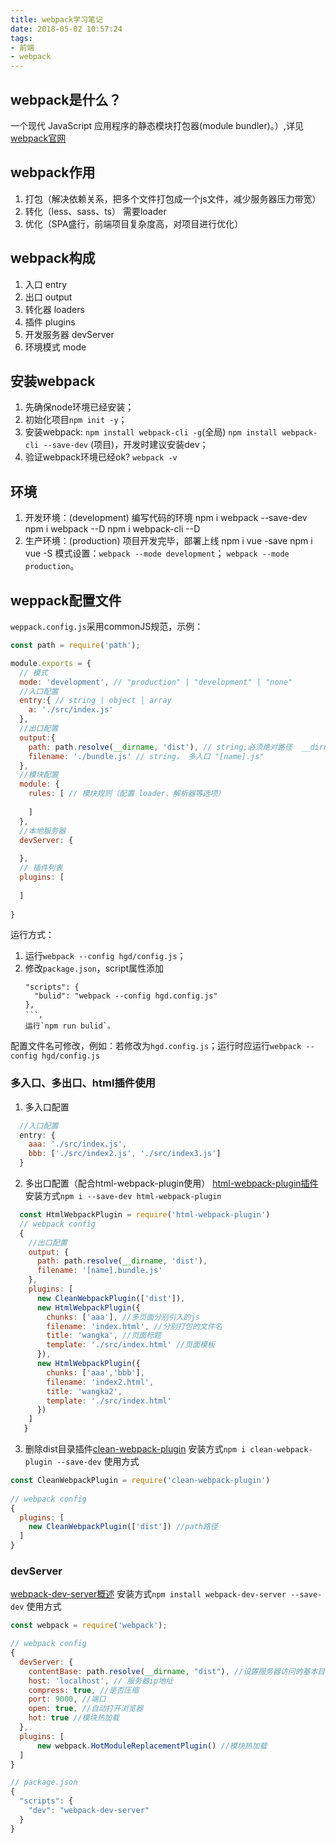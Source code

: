 ```yaml
---
title: webpack学习笔记
date: 2018-05-02 10:57:24
tags:
- 前端
- webpack
---
```


## webpack是什么？
一个现代 JavaScript 应用程序的静态模块打包器(module bundler)。）,详见[webpack官网](https://webpack.js.org/)

## webpack作用
1. 打包（解决依赖关系，把多个文件打包成一个js文件，减少服务器压力带宽）
2. 转化（less、sass、ts） 需要loader
3. 优化（SPA盛行，前端项目复杂度高，对项目进行优化）

<!-- more -->

## webpack构成
1. 入口 entry
2. 出口 output
3. 转化器 loaders
4. 插件 plugins
5. 开发服务器 devServer
6. 环境模式 mode

## 安装webpack
1. 先确保node环境已经安装；
2. 初始化项目`npm init -y`；
3. 安装webpack: `npm install webpack-cli -g`(全局) `npm install webpack-cli --save-dev` (项目)，开发时建议安装dev；
4. 验证webpack环境已经ok? `webpack -v`

## 环境
1. 开发环境：(development) 
    编写代码的环境
    npm i webpack --save-dev
    npm i webpack --D
    npm i webpack-cli --D
2. 生产环境：(production) 项目开发完毕，部署上线
    npm i vue -save
    npm i vue -S
模式设置：`webpack --mode development`； `webpack --mode production`。
    
## weppack配置文件
`weppack.config.js`采用commonJS规范，示例：
```javascript
const path = require('path');

module.exports = {
  // 模式
  mode: 'development', // "production" | "development" | "none"
  //入口配置
  entry:{ // string | object | array
    a: './src/index.js'
  },
  //出口配置
  output:{
    path: path.resolve(__dirname, 'dist'), // string,必须绝对路径  __dirname + '/dist
    filename: './bundle.js' // string， 多入口 "[name].js"
  },
  //模块配置
  module: {
    rules: [ // 模块规则（配置 loader、解析器等选项）
      
    ]
  },
  //本地服务器
  devServer: {
    
  },
  // 插件列表
  plugins: [
    
  ]
  
}
```
运行方式：
1. 运行`webpack --config hgd/config.js`；
2. 修改`package.json`，script属性添加
    ```  
    "scripts": {
      "bulid": "webpack --config hgd.config.js"
    },
    ```，
    运行`npm run bulid`。

配置文件名可修改，例如：若修改为`hgd.config.js`；运行时应运行`webpack --config hgd/config.js`

### 多入口、多出口、html插件使用
1. 多入口配置
```javascript
  //入口配置
  entry: {
    aaa: './src/index.js',
    bbb: ['./src/index2.js', './src/index3.js']
  }
```

2. 多出口配置（配合html-webpack-plugin使用）
[html-webpack-plugin插件](https://www.npmjs.com/package/html-webpack-plugin)
安装方式`npm i --save-dev html-webpack-plugin`
```javascript
  const HtmlWebpackPlugin = require('html-webpack-plugin')
  // webpack config
  {
    //出口配置
    output: {
      path: path.resolve(__dirname, 'dist'),
      filename: '[name].bundle.js'
    },
    plugins: [
      new CleanWebpackPlugin(['dist']),
      new HtmlWebpackPlugin({
        chunks: ['aaa'], //多页面分别引入的js
        filename: 'index.html', //分别打包的文件名
        title: 'wangka', //页面标题
        template: './src/index.html' //页面模板
      }),
      new HtmlWebpackPlugin({
        chunks: ['aaa','bbb'],
        filename: 'index2.html',
        title: 'wangka2',
        template: './src/index.html'
      })
    ]
   }
```
3. 删除dist目录插件[clean-webpack-plugin](https://www.npmjs.com/package/clean-webpack-plugin)
安装方式`npm i clean-webpack-plugin --save-dev`
使用方式
```javascript
const CleanWebpackPlugin = require('clean-webpack-plugin')
 
// webpack config
{
  plugins: [
    new CleanWebpackPlugin(['dist']) //path路径
  ]
}
```

### devServer
[webpack-dev-server概述](https://www.npmjs.com/package/webpack-dev-server)
安装方式`npm install webpack-dev-server --save-dev`
使用方式
```javascript
const webpack = require('webpack');

// webpack config
{
  devServer: {
    contentBase: path.resolve(__dirname, "dist"), //设置服务器访问的基本目录
    host: 'localhost', // 服务器ip地址
    compress: true, //是否压缩
    port: 9000, //端口
    open: true, //自动打开浏览器
    hot: true //模块热加载
  },
  plugins: [
      new webpack.HotModuleReplacementPlugin() //模块热加载
  ]
}

// package.json
{
  "scripts": {
    "dev": "webpack-dev-server"
  }
}
```



